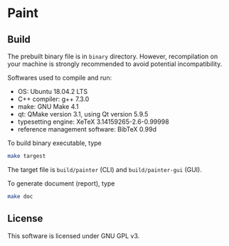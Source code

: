 # Paint

## Build

The prebuilt binary file is in `binary` directory. However, recompilation on your machine is strongly recommended to avoid potential incompatibility.

Softwares used to compile and run: 

- OS: Ubuntu 18.04.2 LTS
- C++ compiler: g++ 7.3.0
- make: GNU Make 4.1
- qt: QMake version 3.1, using Qt version 5.9.5 
- typesetting engine: XeTeX 3.14159265-2.6-0.99998
- reference management software: BibTeX 0.99d

To build binary executable, type

```bash
make targest
```

The target file is `build/painter` (CLI) and `build/painter-gui` (GUI).

To generate document (report), type

```bash
make doc
```

##  License

This software is licensed under GNU GPL v3.
